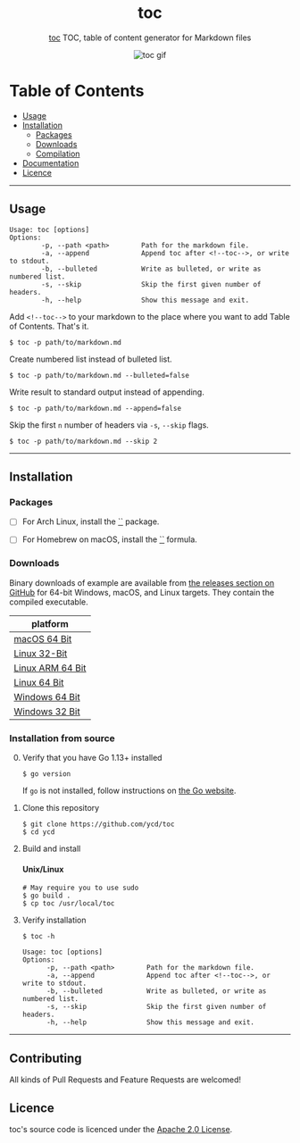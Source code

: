 <div align="center">
<h1>toc</h1>

[toc](https://github.com/ycd/toc) TOC, table of content generator for Markdown files


![toc gif](assets/toc.gif)

</div>


# Table of Contents

- [Usage](#usage)
- [Installation](#installation)
    - [Packages](#packages)
    - [Downloads](#downloads)
    - [Compilation](#compilation)
- [Documentation](#documentation)
- [Licence](#licence)

---

## Usage



```
Usage: toc [options]
Options:
        -p, --path <path>        Path for the markdown file.
        -a, --append             Append toc after <!--toc-->, or write to stdout. 
        -b, --bulleted           Write as bulleted, or write as numbered list.
        -s, --skip               Skip the first given number of headers.
        -h, --help               Show this message and exit.
```

Add `<!--toc-->`  to your markdown to the place where you want to add Table of Contents. That's it.


```
$ toc -p path/to/markdown.md
```

Create numbered list instead of bulleted list.

```
$ toc -p path/to/markdown.md --bulleted=false
```

Write result to standard output instead of appending.

```
$ toc -p path/to/markdown.md --append=false
```

Skip the first `n` number of headers via `-s`, `--skip` flags.

```
$ toc -p path/to/markdown.md --skip 2
```

---


## Installation


### Packages

* [ ] For Arch Linux, install the [``]() package.
* [ ] For Homebrew on macOS, install the [``]() formula.


### Downloads

Binary downloads of example are available from [the releases section on GitHub](https://github.com/ycd/toc/releases/) for 64-bit Windows, macOS, and Linux targets. They contain the compiled executable.

| platform     |
| ----------- | 
| [macOS 64 Bit](https://github.com/ycd/toc/releases/download/v0.1.12/toc_0.1.12_darwin_x86_64.tar.gz)   
| [Linux 32-Bit](https://github.com/ycd/toc/releases/download/v0.1.12/toc_0.1.12_linux_i386.tar.gz) 
| [Linux ARM 64 Bit](https://github.com/ycd/toc/releases/download/v0.1.12/toc_0.1.12_linux_arm64.tar.gz)    
| [Linux 64 Bit](https://github.com/ycd/toc/releases/download/v0.1.12/toc_0.1.12_linux_x86_64.tar.gz)    
| [Windows 64 Bit](https://github.com/ycd/toc/releases/download/v0.1.12/toc_0.1.12_windows_x86_64.zip)       
| [Windows 32 Bit](https://github.com/ycd/toc/releases/download/v0.1.12/toc_0.1.12_windows_i386.zip)       



### Installation from source

0. Verify that you have Go 1.13+ installed

   ```
   $ go version
   ```

   If `go` is not installed, follow instructions on [the Go website](https://golang.org/doc/install).

1. Clone this repository

   ```
   $ git clone https://github.com/ycd/toc 
   $ cd ycd
   ```

2. Build and install

   #### Unix/Linux
   ```
   # May require you to use sudo
   $ go build .
   $ cp toc /usr/local/toc
   ```
3. Verify installation

   ```
   $ toc -h 

   Usage: toc [options]
   Options:
         -p, --path <path>        Path for the markdown file.
         -a, --append             Append toc after <!--toc-->, or write to stdout. 
         -b, --bulleted           Write as bulleted, or write as numbered list.
         -s, --skip               Skip the first given number of headers.
         -h, --help               Show this message and exit.

   ```
---


## Contributing

All kinds of Pull Requests and Feature Requests are welcomed!

## Licence

toc's source code is licenced under the [Apache 2.0 License](https://www.apache.org/licenses/LICENSE-2.0.txt).
